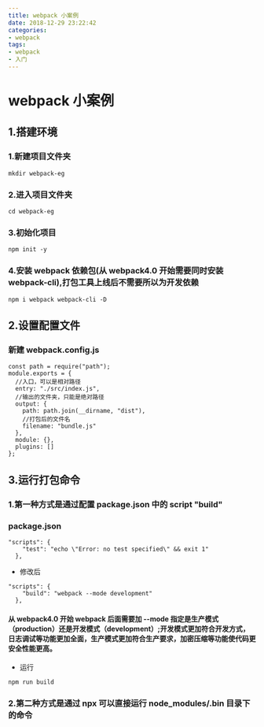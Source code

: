 ```yaml
---
title: webpack 小案例
date: 2018-12-29 23:22:42
categories:
- webpack
tags:
- webpack
- 入门
---
```


# webpack 小案例

## 1.搭建环境

### 1.新建项目文件夹

```
mkdir webpack-eg
```

### 2.进入项目文件夹

```
cd webpack-eg
```

### 3.初始化项目

```
npm init -y
```

### 4.安装 webpack 依赖包(从 webpack4.0 开始需要同时安装 webpack-cli),打包工具上线后不需要所以为开发依赖

```
npm i webpack webpack-cli -D
```

## 2.设置配置文件

### 新建 webpack.config.js

```
const path = require("path");
module.exports = {
  //入口，可以是相对路径
  entry: "./src/index.js",
  //输出的文件夹，只能是绝对路径
  output: {
    path: path.join(__dirname, "dist"),
    //打包后的文件名
    filename: "bundle.js"
  },
  module: {},
  plugins: []
};
```

## 3.运行打包命令

### 1.第一种方式是通过配置 package.json 中的 script "build"

### package.json

```
"scripts": {
    "test": "echo \"Error: no test specified\" && exit 1"
  },
```

* 修改后

```
"scripts": {
    "build": "webpack --mode development"
  },
```

#### 从 webpack4.0 开始 webpack 后面需要加 --mode 指定是生产模式（production）还是开发模式（development）;开发模式更加符合开发方式，日志调试等功能更加全面，生产模式更加符合生产要求，加密压缩等功能使代码更安全性能更高。

* 运行

```
npm run build
```

### 2.第二种方式是通过 npx 可以直接运行 node_modules/.bin 目录下的命令

